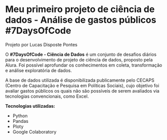 # Meu primeiro projeto de ciência de dados - Análise de gastos públicos #7DaysOfCode

Projeto por Lucas Disposte Pontes

O **#7DaysOfCode - Ciência de Dados** é um conjunto de desafios diários para o desenvolvimento de projeto de ciência de dados, proposto pela Alura. Foi possível aprofundar os conhecimentos em coleta, transformação e análise exploratória de dados.

A base de dados utilizada é disponibilizada publicamente pelo CECAPS (Centro de Capacitação e Pesquisa em Políticas Sociais), cujo objetivo foi avaliar gastos públicos os quais não são possíveis de serem avaliados via tecnologias convencionais, como Excel.

**Tecnologias utilizadas:**
* Python
* Pandas
* Ploty
* Google Colaboratory
